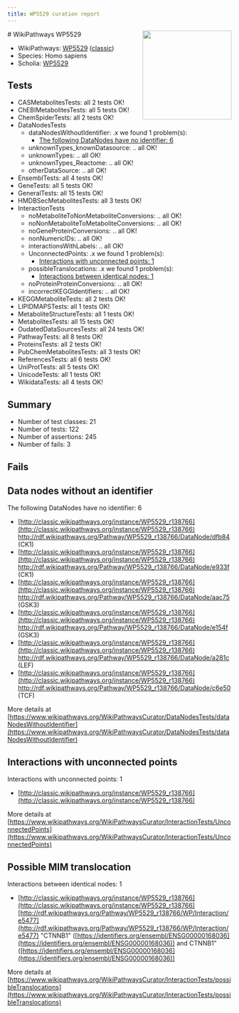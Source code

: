 ```yaml
---
title: WP5529 curation report
---
```


<img style="float: right; width: 200px" src="https://upload.wikimedia.org/wikipedia/commons/thumb/8/83/Wplogo_with_text_500.png/640px-Wplogo_with_text_500.png" />
# WikiPathways WP5529

* WikiPathways: [WP5529](https://wikipathways.org/pathways/WP5529) ([classic](https://classic.wikipathways.org/instance/WP5529))
* Species: Homo sapiens
* Scholia: [WP5529](https://scholia.toolforge.org/wikipathways/WP5529)
## Tests
* CASMetabolitesTests: all 2 tests OK!
* ChEBIMetabolitesTests: all 5 tests OK!
* ChemSpiderTests: all 2 tests OK!
* DataNodesTests
    * dataNodesWithoutIdentifier: .x we found 1 problem(s):
        * [The following DataNodes have no identifier: 6](#d2d32fa5)
    * unknownTypes_knownDatasource: .. all OK!
    * unknownTypes: .. all OK!
    * unknownTypes_Reactome: .. all OK!
    * otherDataSource: .. all OK!
* EnsemblTests: all 4 tests OK!
* GeneTests: all 5 tests OK!
* GeneralTests: all 15 tests OK!
* HMDBSecMetabolitesTests: all 3 tests OK!
* InteractionTests
    * noMetaboliteToNonMetaboliteConversions: .. all OK!
    * noNonMetaboliteToMetaboliteConversions: .. all OK!
    * noGeneProteinConversions: .. all OK!
    * nonNumericIDs: .. all OK!
    * interactionsWithLabels: .. all OK!
    * UnconnectedPoints: .x we found 1 problem(s):
        * [Interactions with unconnected points: 1](#35a61ad9)
    * possibleTranslocations: .x we found 1 problem(s):
        * [Interactions between identical nodes: 1](#1c118206)
    * noProteinProteinConversions: .. all OK!
    * incorrectKEGGIdentifiers: .. all OK!
* KEGGMetaboliteTests: all 2 tests OK!
* LIPIDMAPSTests: all 1 tests OK!
* MetaboliteStructureTests: all 1 tests OK!
* MetabolitesTests: all 15 tests OK!
* OudatedDataSourcesTests: all 24 tests OK!
* PathwayTests: all 8 tests OK!
* ProteinsTests: all 2 tests OK!
* PubChemMetabolitesTests: all 3 tests OK!
* ReferencesTests: all 6 tests OK!
* UniProtTests: all 5 tests OK!
* UnicodeTests: all 1 tests OK!
* WikidataTests: all 4 tests OK!


## Summary

* Number of test classes: 21
* Number of tests: 122
* Number of assertions: 245
* Number of fails: 3

## Fails

<a name="d2d32fa5" />

## Data nodes without an identifier

The following DataNodes have no identifier: 6

* [http://classic.wikipathways.org/instance/WP5529_r138766](http://classic.wikipathways.org/instance/WP5529_r138766) http://rdf.wikipathways.org/Pathway/WP5529_r138766/DataNode/dfb84 (CK1)
* [http://classic.wikipathways.org/instance/WP5529_r138766](http://classic.wikipathways.org/instance/WP5529_r138766) http://rdf.wikipathways.org/Pathway/WP5529_r138766/DataNode/e933f (CK1)
* [http://classic.wikipathways.org/instance/WP5529_r138766](http://classic.wikipathways.org/instance/WP5529_r138766) http://rdf.wikipathways.org/Pathway/WP5529_r138766/DataNode/aac75 (GSK3)
* [http://classic.wikipathways.org/instance/WP5529_r138766](http://classic.wikipathways.org/instance/WP5529_r138766) http://rdf.wikipathways.org/Pathway/WP5529_r138766/DataNode/e154f (GSK3)
* [http://classic.wikipathways.org/instance/WP5529_r138766](http://classic.wikipathways.org/instance/WP5529_r138766) http://rdf.wikipathways.org/Pathway/WP5529_r138766/DataNode/a281c (LEF)
* [http://classic.wikipathways.org/instance/WP5529_r138766](http://classic.wikipathways.org/instance/WP5529_r138766) http://rdf.wikipathways.org/Pathway/WP5529_r138766/DataNode/c6e50 (TCF)


More details at [https://www.wikipathways.org/WikiPathwaysCurator/DataNodesTests/dataNodesWithoutIdentifier](https://www.wikipathways.org/WikiPathwaysCurator/DataNodesTests/dataNodesWithoutIdentifier)

<a name="35a61ad9" />

## Interactions with unconnected points

Interactions with unconnected points: 1

* [http://classic.wikipathways.org/instance/WP5529_r138766](http://classic.wikipathways.org/instance/WP5529_r138766)


More details at [https://www.wikipathways.org/WikiPathwaysCurator/InteractionTests/UnconnectedPoints](https://www.wikipathways.org/WikiPathwaysCurator/InteractionTests/UnconnectedPoints)

<a name="1c118206" />

## Possible MIM translocation

Interactions between identical nodes: 1

* [http://classic.wikipathways.org/instance/WP5529_r138766](http://classic.wikipathways.org/instance/WP5529_r138766) [http://rdf.wikipathways.org/Pathway/WP5529_r138766/WP/Interaction/e5477](http://rdf.wikipathways.org/Pathway/WP5529_r138766/WP/Interaction/e5477) "CTNNB1" ([https://identifiers.org/ensembl/ENSG00000168036](https://identifiers.org/ensembl/ENSG00000168036)) and 
CTNNB1" ([https://identifiers.org/ensembl/ENSG00000168036](https://identifiers.org/ensembl/ENSG00000168036))


More details at [https://www.wikipathways.org/WikiPathwaysCurator/InteractionTests/possibleTranslocations](https://www.wikipathways.org/WikiPathwaysCurator/InteractionTests/possibleTranslocations)

